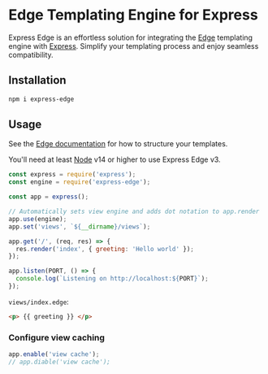# Edge Templating Engine for Express

Express Edge is an effortless solution for integrating the [Edge](https://github.com/edge-js/edge) templating engine with [Express](https://github.com/expressjs/express). Simplify your templating process and enjoy seamless compatibility.

## Installation

```bash
npm i express-edge
```

## Usage

See the [Edge documentation](https://docs.adonisjs.com/guides/views/introduction) for how to structure your templates.

You'll need at least [Node](https://github.com/nodejs/node) v14 or higher to use Express Edge v3.

```js
const express = require('express');
const engine = require('express-edge');

const app = express();

// Automatically sets view engine and adds dot notation to app.render
app.use(engine);
app.set('views', `${__dirname}/views`);

app.get('/', (req, res) => {
  res.render('index', { greeting: 'Hello world' });
});

app.listen(PORT, () => {
  console.log(`Listening on http://localhost:${PORT}`);
});
```

`views/index.edge`:

```html
<p> {{ greeting }} </p>
```

### Configure view caching

```js
app.enable('view cache');
// app.diable('view cache');
```
